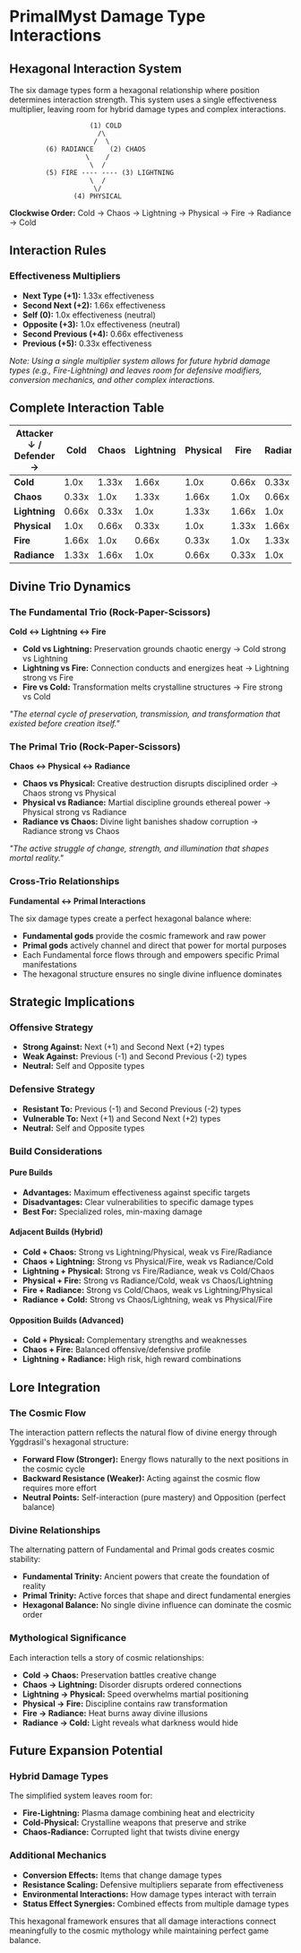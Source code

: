 # PrimalMyst Damage Type Interactions

## Hexagonal Interaction System

The six damage types form a hexagonal relationship where position determines interaction strength. This system uses a single effectiveness multiplier, leaving room for hybrid damage types and complex interactions.

```
                    (1) COLD
                      /\
                     /  \
         (6) RADIANCE    (2) CHAOS
                   \    /
                    \  /
         (5) FIRE ---- ---- (3) LIGHTNING
                    \  /
                     \/
                (4) PHYSICAL
```

**Clockwise Order:** Cold → Chaos → Lightning → Physical → Fire → Radiance → Cold

## Interaction Rules

### Effectiveness Multipliers
- **Next Type (+1):** 1.33x effectiveness
- **Second Next (+2):** 1.66x effectiveness  
- **Self (0):** 1.0x effectiveness (neutral)
- **Opposite (+3):** 1.0x effectiveness (neutral)
- **Second Previous (+4):** 0.66x effectiveness
- **Previous (+5):** 0.33x effectiveness

*Note: Using a single multiplier system allows for future hybrid damage types (e.g., Fire-Lightning) and leaves room for defensive modifiers, conversion mechanics, and other complex interactions.*

## Complete Interaction Table

| Attacker ↓ / Defender → | Cold | Chaos | Lightning | Physical | Fire | Radiance |
|-------------------------|------|-------|-----------|----------|------|----------|
| **Cold**               | 1.0x | 1.33x | 1.66x     | 1.0x     | 0.66x| 0.33x    |
| **Chaos**              | 0.33x| 1.0x  | 1.33x     | 1.66x    | 1.0x | 0.66x    |
| **Lightning**          | 0.66x| 0.33x | 1.0x      | 1.33x    | 1.66x| 1.0x     |
| **Physical**           | 1.0x | 0.66x | 0.33x     | 1.0x     | 1.33x| 1.66x    |
| **Fire**               | 1.66x| 1.0x  | 0.66x     | 0.33x    | 1.0x | 1.33x    |
| **Radiance**           | 1.33x| 1.66x | 1.0x      | 0.66x    | 0.33x| 1.0x     |

## Divine Trio Dynamics

### The Fundamental Trio (Rock-Paper-Scissors)
**Cold ↔ Lightning ↔ Fire**

- **Cold vs Lightning:** Preservation grounds chaotic energy → Cold strong vs Lightning
- **Lightning vs Fire:** Connection conducts and energizes heat → Lightning strong vs Fire  
- **Fire vs Cold:** Transformation melts crystalline structures → Fire strong vs Cold

*"The eternal cycle of preservation, transmission, and transformation that existed before creation itself."*

### The Primal Trio (Rock-Paper-Scissors)
**Chaos ↔ Physical ↔ Radiance**

- **Chaos vs Physical:** Creative destruction disrupts disciplined order → Chaos strong vs Physical
- **Physical vs Radiance:** Martial discipline grounds ethereal power → Physical strong vs Radiance
- **Radiance vs Chaos:** Divine light banishes shadow corruption → Radiance strong vs Chaos

*"The active struggle of change, strength, and illumination that shapes mortal reality."*

### Cross-Trio Relationships
**Fundamental ↔ Primal Interactions**

The six damage types create a perfect hexagonal balance where:
- **Fundamental gods** provide the cosmic framework and raw power
- **Primal gods** actively channel and direct that power for mortal purposes
- Each Fundamental force flows through and empowers specific Primal manifestations
- The hexagonal structure ensures no single divine influence dominates

## Strategic Implications

### Offensive Strategy
- **Strong Against:** Next (+1) and Second Next (+2) types
- **Weak Against:** Previous (-1) and Second Previous (-2) types
- **Neutral:** Self and Opposite types

### Defensive Strategy  
- **Resistant To:** Previous (-1) and Second Previous (-2) types
- **Vulnerable To:** Next (+1) and Second Next (+2) types
- **Neutral:** Self and Opposite types

### Build Considerations

#### Pure Builds
- **Advantages:** Maximum effectiveness against specific targets
- **Disadvantages:** Clear vulnerabilities to specific damage types
- **Best For:** Specialized roles, min-maxing damage

#### Adjacent Builds (Hybrid)
- **Cold + Chaos:** Strong vs Lightning/Physical, weak vs Fire/Radiance
- **Chaos + Lightning:** Strong vs Physical/Fire, weak vs Radiance/Cold
- **Lightning + Physical:** Strong vs Fire/Radiance, weak vs Cold/Chaos
- **Physical + Fire:** Strong vs Radiance/Cold, weak vs Chaos/Lightning
- **Fire + Radiance:** Strong vs Cold/Chaos, weak vs Lightning/Physical
- **Radiance + Cold:** Strong vs Chaos/Lightning, weak vs Physical/Fire

#### Opposition Builds (Advanced)
- **Cold + Physical:** Complementary strengths and weaknesses
- **Chaos + Fire:** Balanced offensive/defensive profile
- **Lightning + Radiance:** High risk, high reward combinations

## Lore Integration

### The Cosmic Flow
The interaction pattern reflects the natural flow of divine energy through Yggdrasil's hexagonal structure:

- **Forward Flow (Stronger):** Energy flows naturally to the next positions in the cosmic cycle
- **Backward Resistance (Weaker):** Acting against the cosmic flow requires more effort
- **Neutral Points:** Self-interaction (pure mastery) and Opposition (perfect balance)

### Divine Relationships
The alternating pattern of Fundamental and Primal gods creates cosmic stability:
- **Fundamental Trinity:** Ancient powers that create the foundation of reality
- **Primal Trinity:** Active forces that shape and direct fundamental energies
- **Hexagonal Balance:** No single divine influence can dominate the cosmic order

### Mythological Significance
Each interaction tells a story of cosmic relationships:
- **Cold → Chaos:** Preservation battles creative change
- **Chaos → Lightning:** Disorder disrupts ordered connections  
- **Lightning → Physical:** Speed overwhelms martial positioning
- **Physical → Fire:** Discipline contains raw transformation
- **Fire → Radiance:** Heat burns away divine illusions
- **Radiance → Cold:** Light reveals what darkness would hide

## Future Expansion Potential

### Hybrid Damage Types
The simplified system leaves room for:
- **Fire-Lightning:** Plasma damage combining heat and electricity
- **Cold-Physical:** Crystalline weapons that preserve and strike
- **Chaos-Radiance:** Corrupted light that twists divine energy

### Additional Mechanics
- **Conversion Effects:** Items that change damage types
- **Resistance Scaling:** Defensive multipliers separate from effectiveness
- **Environmental Interactions:** How damage types interact with terrain
- **Status Effect Synergies:** Combined effects from multiple damage types

This hexagonal framework ensures that all damage interactions connect meaningfully to the cosmic mythology while maintaining perfect game balance.
